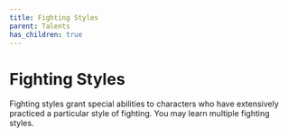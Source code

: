 ```yaml
---
title: Fighting Styles
parent: Talents
has_children: true
---
```


# Fighting Styles
Fighting styles grant special abilities to characters who have extensively practiced a particular style of fighting. You may learn multiple fighting styles.
